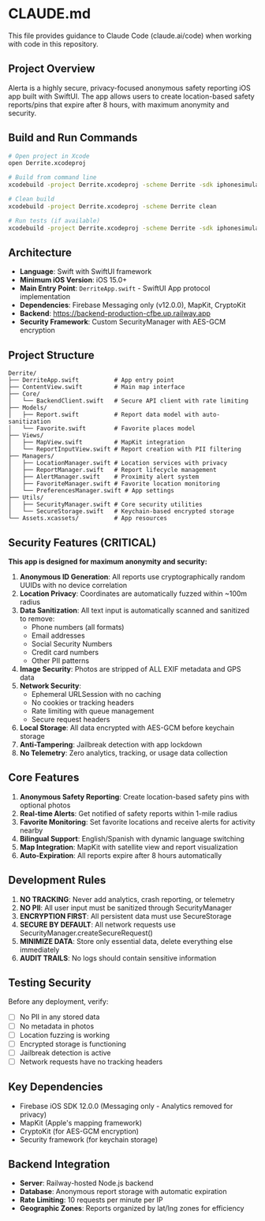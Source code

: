 # CLAUDE.md

This file provides guidance to Claude Code (claude.ai/code) when working with code in this repository.

## Project Overview
Alerta is a highly secure, privacy-focused anonymous safety reporting iOS app built with SwiftUI. The app allows users to create location-based safety reports/pins that expire after 8 hours, with maximum anonymity and security.

## Build and Run Commands
```bash
# Open project in Xcode
open Derrite.xcodeproj

# Build from command line
xcodebuild -project Derrite.xcodeproj -scheme Derrite -sdk iphonesimulator -configuration Debug build

# Clean build
xcodebuild -project Derrite.xcodeproj -scheme Derrite clean

# Run tests (if available)
xcodebuild -project Derrite.xcodeproj -scheme Derrite -sdk iphonesimulator -destination 'platform=iOS Simulator,name=iPhone 15' test
```

## Architecture
- **Language**: Swift with SwiftUI framework
- **Minimum iOS Version**: iOS 15.0+
- **Main Entry Point**: `DerriteApp.swift` - SwiftUI App protocol implementation
- **Dependencies**: Firebase Messaging only (v12.0.0), MapKit, CryptoKit
- **Backend**: https://backend-production-cfbe.up.railway.app
- **Security Framework**: Custom SecurityManager with AES-GCM encryption

## Project Structure
```
Derrite/
├── DerriteApp.swift          # App entry point
├── ContentView.swift         # Main map interface
├── Core/
│   └── BackendClient.swift   # Secure API client with rate limiting
├── Models/
│   ├── Report.swift          # Report data model with auto-sanitization
│   └── Favorite.swift        # Favorite places model
├── Views/
│   ├── MapView.swift         # MapKit integration
│   └── ReportInputView.swift # Report creation with PII filtering
├── Managers/
│   ├── LocationManager.swift # Location services with privacy
│   ├── ReportManager.swift   # Report lifecycle management
│   ├── AlertManager.swift    # Proximity alert system
│   ├── FavoriteManager.swift # Favorite location monitoring
│   └── PreferencesManager.swift # App settings
├── Utils/
│   ├── SecurityManager.swift # Core security utilities
│   └── SecureStorage.swift   # Keychain-based encrypted storage
└── Assets.xcassets/          # App resources
```

## Security Features (CRITICAL)
**This app is designed for maximum anonymity and security:**

1. **Anonymous ID Generation**: All reports use cryptographically random UUIDs with no device correlation
2. **Location Privacy**: Coordinates are automatically fuzzed within ~100m radius
3. **Data Sanitization**: All text input is automatically scanned and sanitized to remove:
   - Phone numbers (all formats)
   - Email addresses
   - Social Security Numbers
   - Credit card numbers
   - Other PII patterns
4. **Image Security**: Photos are stripped of ALL EXIF metadata and GPS data
5. **Network Security**: 
   - Ephemeral URLSession with no caching
   - No cookies or tracking headers
   - Rate limiting with queue management
   - Secure request headers
6. **Local Storage**: All data encrypted with AES-GCM before keychain storage
7. **Anti-Tampering**: Jailbreak detection with app lockdown
8. **No Telemetry**: Zero analytics, tracking, or usage data collection

## Core Features
1. **Anonymous Safety Reporting**: Create location-based safety pins with optional photos
2. **Real-time Alerts**: Get notified of safety reports within 1-mile radius
3. **Favorite Monitoring**: Set favorite locations and receive alerts for activity nearby  
4. **Bilingual Support**: English/Spanish with dynamic language switching
5. **Map Integration**: MapKit with satellite view and report visualization
6. **Auto-Expiration**: All reports expire after 8 hours automatically

## Development Rules
1. **NO TRACKING**: Never add analytics, crash reporting, or telemetry
2. **NO PII**: All user input must be sanitized through SecurityManager
3. **ENCRYPTION FIRST**: All persistent data must use SecureStorage
4. **SECURE BY DEFAULT**: All network requests use SecurityManager.createSecureRequest()
5. **MINIMIZE DATA**: Store only essential data, delete everything else immediately
6. **AUDIT TRAILS**: No logs should contain sensitive information

## Testing Security
Before any deployment, verify:
- [ ] No PII in any stored data
- [ ] No metadata in photos  
- [ ] Location fuzzing is working
- [ ] Encrypted storage is functioning
- [ ] Jailbreak detection is active
- [ ] Network requests have no tracking headers

## Key Dependencies
- Firebase iOS SDK 12.0.0 (Messaging only - Analytics removed for privacy)
- MapKit (Apple's mapping framework)
- CryptoKit (for AES-GCM encryption)
- Security framework (for keychain storage)

## Backend Integration
- **Server**: Railway-hosted Node.js backend
- **Database**: Anonymous report storage with automatic expiration
- **Rate Limiting**: 10 requests per minute per IP
- **Geographic Zones**: Reports organized by lat/lng zones for efficiency
